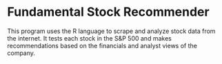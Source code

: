 # Fundamental Stock Recommender
This program uses the R language to scrape and analyze stock data from the internet. It tests each stock in the S&amp;P 500 and makes recommendations based on the financials and analyst views of the company.
